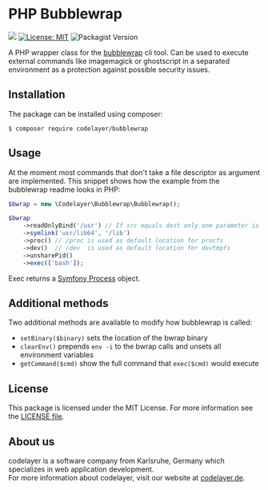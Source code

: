 # PHP Bubblewrap

![](https://github.com/codelayerhq/bubblewrap-php/workflows/PHP%20Composer/badge.svg) 
[![License: MIT](https://img.shields.io/badge/License-MIT-yellow.svg)](https://opensource.org/licenses/MIT)
![Packagist Version](https://img.shields.io/packagist/v/codelayer/bubblewrap)

A PHP wrapper class for the [bubblewrap](https://github.com/containers/bubblewrap) cli tool.
Can be used to execute external commands like imagemagick or ghostscript in a separated environment
as a protection against possible security issues.

## Installation

The package can be installed using composer:

```
$ composer require codelayer/bubblewrap
```

## Usage

At the moment most commands that don't take a file descriptor as argument are implemented. 
This snippet shows how the example from the bubblewrap readme looks in PHP:

```php
$bwrap = new \Codelayer\Bubblewrap\Bubblewrap();

$bwrap
    ->readOnlyBind('/usr') // If src equals dest only one parameter is required for bind commands
    ->symlink('usr/lib64', '/lib')
    ->proc() // /proc is used as default location for procfs
    ->dev()  // /dev  is used as default location for devtmpfs
    ->unsharePid()
    ->exec(['bash']);
```

Exec returns a [Symfony Process](https://symfony.com/doc/current/components/process.html) object.

## Additional methods

Two additional methods are available to modify how bubblewrap is called:

 * `setBinary($binary)` sets the location of the bwrap binary
 * `clearEnv()` prepends `env -i` to the bwrap calls and unsets all environment variables
 * `getCommand($cmd)` show the full command that `exec($cmd)` would execute

## License

This package is licensed under the MIT License.
For more information see the [LICENSE file](./LICENSE).

## About us

codelayer is a software company from Karlsruhe, Germany which specializes in web application development.  
For more information about codelayer, visit our website at [codelayer.de](https://codelayer.de).
